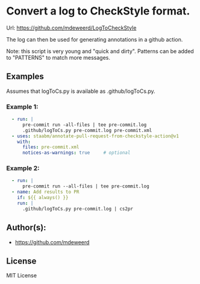 # Convert a log to CheckStyle format.

Url: https://github.com/mdeweerd/LogToCheckStyle

The log can then be used for generating annotations in a github action.

Note: this script is very young and "quick and dirty". Patterns can be
added to "PATTERNS" to match more messages.

## Examples

Assumes that logToCs.py is available as .github/logToCs.py.

### Example 1:

```yaml
  - run: |
      pre-commit run -all-files | tee pre-commit.log
      .github/logToCs.py pre-commit.log pre-commit.xml
  - uses: staabm/annotate-pull-request-from-checkstyle-action@v1
    with:
      files: pre-commit.xml
      notices-as-warnings: true     # optional
```

### Example 2:

```yaml
  - run: |
      pre-commit run --all-files | tee pre-commit.log
  - name: Add results to PR
    if: ${{ always() }}
    run: |
      .github/logToCs.py pre-commit.log | cs2pr
```

## Author(s):

- https://github.com/mdeweerd

## License

MIT License
